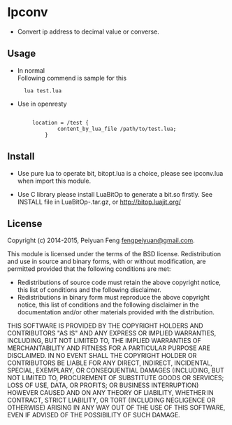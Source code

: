 # Ipconv 

* Convert ip address to decimal value or converse.  

## Usage

* In normal  
  Following commend is sample for this 
	
		lua test.lua	
* Use in openresty 
```nginx

		location = /test {
         		content_by_lua_file /path/to/test.lua;
     		}
```	
## Install

* Use pure lua to operate bit, bitopt.lua is a choice, please see ipconv.lua when import this module.

* Use C library please install LuaBitOp to generate a bit.so firstly. See INSTALL file in LuaBitOp-<version>.tar.gz, or http://bitop.luajit.org/

## License

Copyright (c) 2014-2015, Peiyuan Feng <fengpeiyuan@gmail.com>.

This module is licensed under the terms of the BSD license.
Redistribution and use in source and binary forms, with or without
modification, are permitted provided that the following conditions
are met:

* Redistributions of source code must retain the above copyright notice, this list of conditions and the following disclaimer.
* Redistributions in binary form must reproduce the above copyright notice, this list of conditions and the following disclaimer in the documentation and/or other materials provided with the distribution.

THIS SOFTWARE IS PROVIDED BY THE COPYRIGHT HOLDERS AND CONTRIBUTORS
"AS IS" AND ANY EXPRESS OR IMPLIED WARRANTIES, INCLUDING, BUT NOT
LIMITED TO, THE IMPLIED WARRANTIES OF MERCHANTABILITY AND FITNESS FOR
A PARTICULAR PURPOSE ARE DISCLAIMED. IN NO EVENT SHALL THE COPYRIGHT
HOLDER OR CONTRIBUTORS BE LIABLE FOR ANY DIRECT, INDIRECT, INCIDENTAL,
SPECIAL, EXEMPLARY, OR CONSEQUENTIAL DAMAGES (INCLUDING, BUT NOT LIMITED
TO, PROCUREMENT OF SUBSTITUTE GOODS OR SERVICES; LOSS OF USE, DATA, OR
PROFITS; OR BUSINESS INTERRUPTION) HOWEVER CAUSED AND ON ANY THEORY OF
LIABILITY, WHETHER IN CONTRACT, STRICT LIABILITY, OR TORT (INCLUDING
NEGLIGENCE OR OTHERWISE) ARISING IN ANY WAY OUT OF THE USE OF THIS
SOFTWARE, EVEN IF ADVISED OF THE POSSIBILITY OF SUCH DAMAGE.
